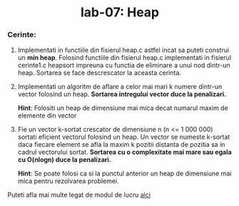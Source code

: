 <h1 align="center">
 lab-07: Heap  
</h1>

<h3> Cerinte: </h3>



1. Implementati in functiile din fisierul heap.c astfel incat sa puteti construi un <b>min heap</b>. Folosind functiile din fisierul heap.c implementati in fisierul cerinte1.c heapsort impreuna cu functia de eliminare a unui nod dintr-un heap. Sortarea se face descrescator la aceasta cerinta.
3. Implementati un algoritm de aflare a celor mai mari k numere dintr-un vector folosind un heap. <b>Sortarea intregului vector duce la penalizari.</b>

	<b>Hint</b>: Folositi un heap de dimensiune mai mica decat numarul maxim de elemente din vector
3. Fie un vector k-sortat crescator de dimensiune n (n <= 1 000 000) sortati eficient vectorul folosind un heap. Un vector se numeste k-sortat daca fiecare element se afla la maxim k pozitii distanta de pozitia sa in cadrul vectorului sortat. <b>Sortarea cu o complexitate mai mare sau egala cu O(nlogn) duce la penalizari.</b>

	<b>Hint</b>: Se poate folosi ca si la punctul anterior un heap de dimensiune mai mica pentru rezolvarea problemei.

Puteti afla mai multe legat de modul de lucru [aici](https://github.com/sda-ab/student-setup#indicatii-rezolvare-laborator)
